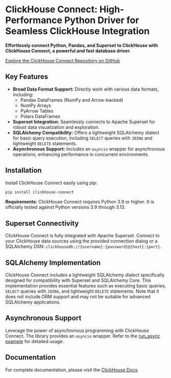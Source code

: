 # ClickHouse Connect: High-Performance Python Driver for Seamless ClickHouse Integration

**Effortlessly connect Python, Pandas, and Superset to ClickHouse with ClickHouse Connect, a powerful and fast database driver.**

[Explore the ClickHouse Connect Repository on GitHub](https://github.com/ClickHouse/clickhouse-connect)

## Key Features

*   **Broad Data Format Support:** Directly work with various data formats, including:
    *   Pandas DataFrames (NumPy and Arrow-backed)
    *   NumPy Arrays
    *   PyArrow Tables
    *   Polars DataFrames
*   **Superset Integration:**  Seamlessly connects to Apache Superset for robust data visualization and exploration.
*   **SQLAlchemy Compatibility:** Offers a lightweight SQLAlchemy dialect for basic query execution, including `SELECT` queries with `JOIN`s and lightweight `DELETE` statements.
*   **Asynchronous Support:** Includes an `asyncio` wrapper for asynchronous operations, enhancing performance in concurrent environments.

## Installation

Install ClickHouse Connect easily using pip:

```bash
pip install clickhouse-connect
```

**Requirements:** ClickHouse Connect requires Python 3.9 or higher. It is officially tested against Python versions 3.9 through 3.13.

## Superset Connectivity

ClickHouse Connect is fully integrated with Apache Superset.  Connect to your ClickHouse data sources using the provided connection dialog or a SQLAlchemy DSN: `clickhousedb://{username}:{password}@{host}:{port}`.

## SQLAlchemy Implementation

ClickHouse Connect includes a lightweight SQLAlchemy dialect specifically designed for compatibility with Superset and SQLAlchemy Core.  This implementation provides essential features such as executing basic queries, `SELECT` queries with `JOIN`s, and lightweight `DELETE` statements.  Note that it does not include ORM support and may not be suitable for advanced SQLAlchemy applications.

## Asynchronous Support

Leverage the power of asynchronous programming with ClickHouse Connect. The library provides an `asyncio` wrapper. Refer to the [run_async example](./examples/run_async.py) for detailed usage.

## Documentation

For complete documentation, please visit the [ClickHouse Docs](https://clickhouse.com/docs/integrations/python).
